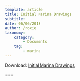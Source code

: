 ```yaml
---
template: article
title: Initial Marina Drawings
subtitle: 
date: 06/06/2018
author: /roxie
taxonomy:
    category:
        - Documents
    tag:
        - marina
---
```


Download: [Initial Marina Drawings](06.06.2018-Initial-Marina-Drawings.pdf)

===



